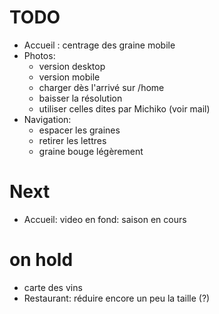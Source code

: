 # TODO
- Accueil : centrage des graine mobile
- Photos:
    - version desktop
    - version mobile
    - charger dès l'arrivé sur /home
    - baisser la résolution
    - utiliser celles dites par Michiko (voir mail)
- Navigation:
    - espacer les graines
    - retirer les lettres
    - graine bouge légèrement

# Next
- Accueil: video en fond: saison en cours
  
# on hold
- carte des vins
- Restaurant: réduire encore un peu la taille (?)